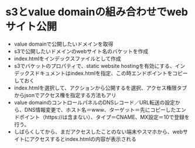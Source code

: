 # s3とvalue domainの組み合わせでwebサイト公開
 - value domainで公開したいドメインを取得
 - s3で公開したいドメインのwebサイト名のバケットを作成
 - index.htmlをインデックスファイルとして作成
 - s3でバケットのプロパティで、static website hostingを有効にする、インデックスドキュメントはindex.htmlを指定、この時エンドポイントをコピーしておく
 - index.htmlを選択して、アクションから公開するを選択、アクセス権限タブからjsonでアクセス権を指定する方法もアリ
 - value domainのコントロールパネルのDNSレコード／URL転送の設定から、DNS情報変更で、ホスト名＝www、ターゲット＝先にコピーしたエンドポイント（https://は含まない）、タイプ＝CNAME、MX設定＝10で登録を行う。
 - しばらくしてから、まだアクセスしたことのない端末やスマホから、webサイトにアクセスするとindex.htmlの内容が表示される